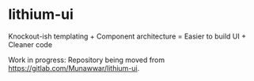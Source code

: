 lithium-ui
==========

Knockout-ish templating + Component architecture = Easier to build UI + Cleaner code

Work in progress: Repository being moved from https://gitlab.com/Munawwar/lithium-ui.
